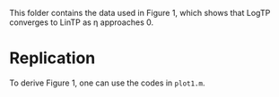 This folder contains the data used in Figure 1, which shows that LogTP converges to LinTP as η approaches 0.

# Replication
To derive Figure 1, one can use the codes in `plot1.m`.

